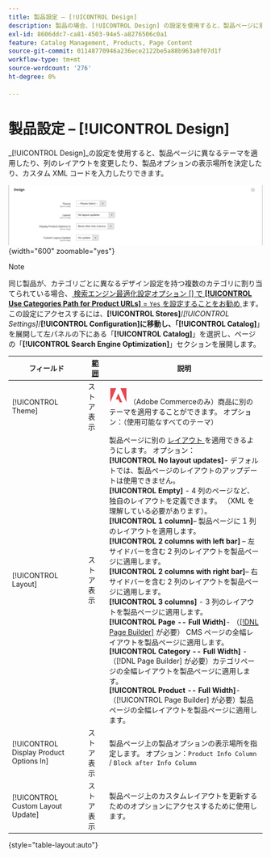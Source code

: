 ```yaml
---
title: 製品設定 – [!UICONTROL Design]
description: 製品の場合、[!UICONTROL Design] の設定を使用すると、製品ページに別のテーマを適用し、レイアウトを変更できます。
exl-id: 8606ddc7-ca81-4503-94e5-a8276506c0a1
feature: Catalog Management, Products, Page Content
source-git-commit: 01148770946a236ece2122be5a88b963a0f07d1f
workflow-type: tm+mt
source-wordcount: '276'
ht-degree: 0%

---
```


# 製品設定 – [!UICONTROL Design]

_[!UICONTROL Design]_の設定を使用すると、製品ページに異なるテーマを適用したり、列のレイアウトを変更したり、製品オプションの表示場所を決定したり、カスタム XML コードを入力したりできます。

![ デザイン ](./assets/product-design-ee.png){width="600" zoomable="yes"}

>[!NOTE]
>
>同じ製品が、カテゴリごとに異なるデザイン設定を持つ複数のカテゴリに割り当てられている場合、[ 検索エンジン最適化設定オプション [] で **[!UICONTROL Use Categories Path for Product URLs]** = `Yes` を設定することをお勧め ](../configuration-reference/catalog/catalog.md#search-engine-optimization) ます。 この設定にアクセスするには、**[!UICONTROL Stores]**/_[!UICONTROL Settings]_/**[!UICONTROL Configuration]**に移動し、「**[!UICONTROL Catalog]**」を展開して左パネルの下にある「**[!UICONTROL Catalog]**」を選択し、ページの「**[!UICONTROL Search Engine Optimization]**」セクションを展開します。

| フィールド | [ 範囲 ](../getting-started/websites-stores-views.md#scope-settings) | 説明 |
|---|---|----|
| [!UICONTROL Theme] | ストア表示 | ![Adobe Commerce](../assets/adobe-logo.svg) （Adobe Commerceのみ）商品に別のテーマを適用することができます。 オプション：（使用可能なすべてのテーマ） |
| [!UICONTROL Layout] | ストア表示 | 製品ページに別の [ レイアウト ](../content-design/page-layout.md) を適用できるようにします。 オプション：<br/>**[!UICONTROL No layout updates]**- デフォルトでは、製品ページのレイアウトのアップデートは使用できません。<br/>**[!UICONTROL Empty]** - 4 列のページなど、独自のレイアウトを定義できます。 （XML を理解している必要があります）。 <br/>**[!UICONTROL 1 column]**– 製品ページに 1 列のレイアウトを適用します。<br/>**[!UICONTROL 2 columns with left bar]** – 左サイドバーを含む 2 列のレイアウトを製品ページに適用します。 <br/>**[!UICONTROL 2 columns with right bar]**– 右サイドバーを含む 2 列のレイアウトを製品ページに適用します。<br/>**[!UICONTROL 3 columns]** - 3 列のレイアウトを製品ページに適用します。 <br/>**[!UICONTROL Page -- Full Width]**- （[[!DNL Page Builder]](../page-builder/introduction.md) が必要） CMS ページの全幅レイアウトを製品ページに適用します。<br/>**[!UICONTROL Category -- Full Width]** - （[!DNL Page Builder] が必要）カテゴリページの全幅レイアウトを製品ページに適用します。 <br/>**[!UICONTROL Product -- Full Width]**- （[!UICONTROL Page Builder] が必要）製品ページの全幅レイアウトを製品ページに適用します。 |
| [!UICONTROL Display Product Options In] | ストア表示 | 製品ページ上の製品オプションの表示場所を指定します。 オプション：`Product Info Column` / `Block after Info Column` |
| [!UICONTROL Custom Layout Update] | ストア表示 | 製品ページ上のカスタムレイアウトを更新するためのオプションにアクセスするために使用します。 |

{style="table-layout:auto"}
